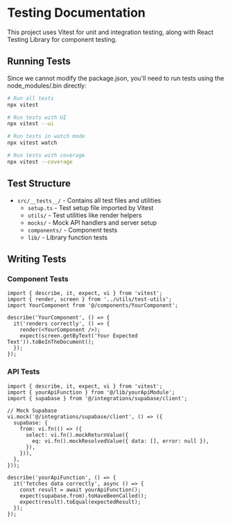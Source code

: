 
# Testing Documentation

This project uses Vitest for unit and integration testing, along with React Testing Library for component testing.

## Running Tests

Since we cannot modify the package.json, you'll need to run tests using the node_modules/.bin directly:

```bash
# Run all tests
npx vitest

# Run tests with UI
npx vitest --ui

# Run tests in watch mode
npx vitest watch

# Run tests with coverage
npx vitest --coverage
```

## Test Structure

- `src/__tests__/` - Contains all test files and utilities
  - `setup.ts` - Test setup file imported by Vitest
  - `utils/` - Test utilities like render helpers
  - `mocks/` - Mock API handlers and server setup
  - `components/` - Component tests
  - `lib/` - Library function tests

## Writing Tests

### Component Tests

```tsx
import { describe, it, expect, vi } from 'vitest';
import { render, screen } from '../utils/test-utils';
import YourComponent from '@/components/YourComponent';

describe('YourComponent', () => {
  it('renders correctly', () => {
    render(<YourComponent />);
    expect(screen.getByText('Your Expected Text')).toBeInTheDocument();
  });
});
```

### API Tests

```tsx
import { describe, it, expect, vi } from 'vitest';
import { yourApiFunction } from '@/lib/yourApiModule';
import { supabase } from '@/integrations/supabase/client';

// Mock Supabase
vi.mock('@/integrations/supabase/client', () => ({
  supabase: {
    from: vi.fn(() => ({
      select: vi.fn().mockReturnValue({
        eq: vi.fn().mockResolvedValue({ data: [], error: null }),
      }),
    })),
  },
}));

describe('yourApiFunction', () => {
  it('fetches data correctly', async () => {
    const result = await yourApiFunction();
    expect(supabase.from).toHaveBeenCalled();
    expect(result).toEqual(expectedResult);
  });
});
```
